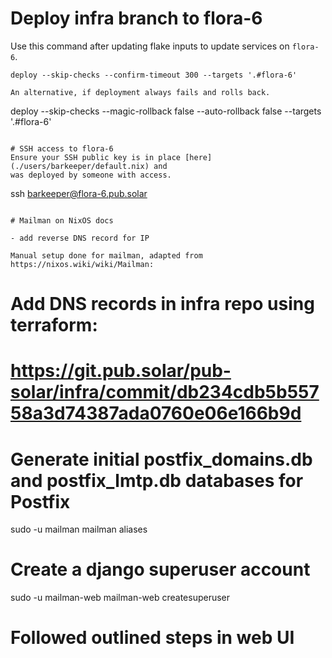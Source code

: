 # Deploy infra branch to flora-6

Use this command after updating flake inputs to update services on `flora-6`.

```
deploy --skip-checks --confirm-timeout 300 --targets '.#flora-6'

An alternative, if deployment always fails and rolls back.

```

deploy --skip-checks --magic-rollback false --auto-rollback false --targets '.#flora-6'

```

# SSH access to flora-6
Ensure your SSH public key is in place [here](./users/barkeeper/default.nix) and
was deployed by someone with access.

```

ssh barkeeper@flora-6.pub.solar

```

# Mailman on NixOS docs

- add reverse DNS record for IP

Manual setup done for mailman, adapted from https://nixos.wiki/wiki/Mailman:

```

# Add DNS records in infra repo using terraform:

# https://git.pub.solar/pub-solar/infra/commit/db234cdb5b55758a3d74387ada0760e06e166b9d

# Generate initial postfix_domains.db and postfix_lmtp.db databases for Postfix

sudo -u mailman mailman aliases

# Create a django superuser account

sudo -u mailman-web mailman-web createsuperuser

# Followed outlined steps in web UI

```

```
